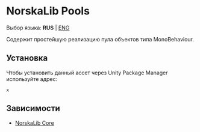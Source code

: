 # NorskaLib Pools
Выбор языка: **RUS** | [ENG](x)

Содержит простейшую реализацию пула объектов типа MonoBehaviour.

## Установка
Чтобы установить данный ассет через Unity Package Manager используйте адрес:
```
x
```
## Зависимости
* [NorskaLib Core](x)

